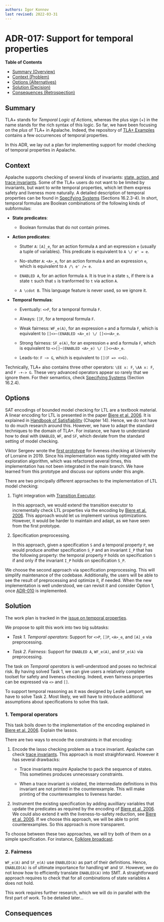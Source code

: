 ```yaml
---
authors: Igor Konnov
last revised: 2022-03-31
---
```


# ADR-017: Support for temporal properties

**Table of Contents**

- [Summary (Overview)](#summary)
- [Context (Problem)](#context)
- [Options (Alternatives)](#options)
- [Solution (Decision)](#solution)
- [Consequences (Retrospection)](#consequences)

## Summary

TLA+ stands for *Temporal Logic of Actions*, whereas the plus sign (+) in the
name stands for the rich syntax of this logic. So far, we have been focusing on
the *plus* of TLA+ in Apalache. Indeed, the repository of [TLA+ Examples][]
contains a few occurrences of temporal properties.

In this ADR, we lay out a plan for implementing support for model checking
of temporal properties in Apalache.

## Context

<!-- Communicates the forces at play (technical, political, social, project).
     This is the story explaining the problem we are looking to resolve.
-->

Apalache supports checking of several kinds of invariants: [state, action, and
trace invariants][]. Some of the TLA+ users do not want to be limited by
invariants, but want to write temporal properties, which let them express
safety and liveness more naturally. A detailed description of temporal
properties can be found in [Specifying Systems][] (Sections 16.2.3-4). In
short, temporal formulas are Boolean combinations of the following kinds of
subformulas:

 - **State predicates**:

   - Boolean formulas that do not contain primes.

 - **Action predicates**:
   - Stutter `A`: `[A]_e`, for an action formula `A`
     and an expression `e` (usually a tuple of variables).
     This predicate is equivalent to `A \/ e' = e`.

   - No-stutter `A`: `<A>_e`, for an action formula `A`
     and an expression `e`, which is equivalent to `A /\ e' /= e`.

   - `ENABLED A`, for an action formula `A`. It is true in a state `s`, if
     there is a state `t` such that `s` is tranformed to `t` via action `A`.

   - `A \cdot B`. This language feature is never used, so we ignore it.

 - **Temporal formulas**:

   - Eventually: `<>F`, for a temporal formula `F`.

   - Always: `[]F`, for a temporal formula `F`.

   - Weak fairness: `WF_e(A)`, for an expression `e` and a formula `F`,
        which is equivalent to `[]<>~(ENABLED <A>_e) \/ []<><A>_e`.

   - Strong fairness: `SF_e(A)`, for an expression `e` and a formula `F`,
        which is equivalent to `<>[]~(ENABLED <A>_e) \/ []<><A>_e`.

   - Leads-to: `F ~> G`, which is equivalent to `[](F => <>G)`.

Technically, TLA+ also contains three other operators: `\EE x: F`, `\AA x: F`,
and `F -+-> G`. These very advanced operators appear so rarely that we ignore
them. For their semantics, check [Specifying Systems][] (Section 16.2.4).

## Options

SAT encodings of bounded model checking for LTL are a textbook material. A
linear encoding for LTL is presented in the paper [Biere et al. 2006][]. It is
explained in [Handbook of Satisfiability][] (Chapter 14). Hence, we do not have
to do much research around this. However, we have to adapt the standard
techniques to the domain of TLA+. For instance, we have to understand how to
deal with `ENABLED`, `WF`, and `SF`, which deviate from the standard setting of
model checking.

Viktor Sergeev wrote the [first prototype][] for liveness checking at
University of Lorraine in 2019. Since his implementation was tightly integrated
with the exploration algorithm, which was refactored several times, this
implementation has not been integrated in the main branch. We have learned from
this prototype and discuss our options under this angle.

There are two principally different approaches to the implementation of LTL
model checking:

 1. Tight integration with [Transition Executor][].

    In this approach, we would extend the transition executor to incrementally
    check LTL properties via the encoding by [Biere et al. 2006][]. This approach
    would let us implement various optimizations. However, it would be harder
    to maintain and adapt, as we have seen from the first prototype.

 1. Specification preprocessing.

    In this approach, given a specification `S` and a temporal property `P`, we
    would produce another specification `S_P` and an invariant `I_P` that has
    the following property: the temporal property `P` holds on specification
    `S` if and only if the invariant `I_P` holds on specification `S_P`.

We choose the second approach via specification preprocessing. This will
simplify maintenance of the codebase. Additionally, the users will be able to
see the result of preprocessing and optimize it, if needed. When the new
implementation is well understood, we can revisit it and consider Option 1,
once [ADR-010][] is implemented.

## Solution

The work plan is tracked in the [issue on temporal properties][].

We propose to split this work into two big subtasks:

 - *Task 1. Temporal operators*:
    Support for `<>P`, `[]P`, `<A>_e`, and `[A]_e` via preprocessing.

 - *Task 2. Fairness*:
    Support for `ENABLED A`, `WF_e(A)`, and `SF_e(A)` via preprocessing.

The task on *Temporal operators* is well-understood and poses no technical
risk. By having solved Task 1, we can give users a relatively complete toolset
for safety and liveness checking. Indeed, even fairness properties can be
expressed via `<>` and `[]`.

To support temporal reasoning as it was designed by Leslie Lamport, we have to
solve Task 2. Most likely, we will have to introduce additional assumptions
about specifications to solve this task.

### 1. Temporal operators

This task boils down to the implementation of the encoding explained in [Biere
et al. 2006][]. Explain the lassos.


There are two ways to encode the constraints in that encoding:

 1. Encode the lasso checking problem as a trace invariant. Apalache can check
 [trace invariants][]. This approach is most straighforward. However it has
 several drawbacks:

    - Trace invariants require Apalache to pack the sequence of states.
      This sometimes produces unnecessary constraints.

    - When a trace invariant is violated, the intermediate definitions
      in this invariant are not printed in the counterexample.
      This will make printing of the counterexamples to liveness harder.

 1. Instrument the existing specification by adding auxilliary variables that
 update the predicates as required by the encoding of [Biere et al. 2006][].
 We could also extend it with the liveness-to-safety reduction, see [Biere et
 al. 2006][]. If we choose this approach, we will be able to print
 counterexamples. So this approach is more transparent.

To choose between these two approaches, we will try both of them on a simple
specification. For instance, [Folklore broadcast][].

### 2. Fairness

`WF_e(A)` and `SF_e(A)` use `ENABLED(A)` as part of their definitions. Hence,
`ENABLED(A)` is of ultimate importance for handling `WF` and `SF`. However, we
do not know how to efficiently translate `ENABLED(A)` into SMT. A
straightforward approach requires to check that for all combinations of state
variables `A` does not hold.

This work requires further research, which we will do in parallel with the
first part of work. To be detailed later...

## Consequences

<!-- Records the results of the decision over the long term.
     Did it work, not work, was changed, upgraded, etc.
-->

[TLA+ Examples]: https://github.com/tlaplus/Examples
[Biere et al. 2006]: https://lmcs.episciences.org/2236
[state, action, and trace invariants]: ../apalache/principles/invariants.md
[Specifying Systems]: https://lamport.azurewebsites.net/tla/book.html
[Handbook of Satisfiability]: https://ebooks.iospress.nl/publication/4999
[first prototype]: https://github.com/informalsystems/apalache/tree/feature/liveness
[Transition Executor]: ./003adr-trex.md
[ADR-010]: ./010rfc-transition-explorer.md
[issue on temporal properties]: https://github.com/informalsystems/apalache/issues/488
[trace invariants]: ../apalache/principles/invariants.md#trace-invariants
[Folklore broadcast]: https://github.com/tlaplus/Examples/blob/master/specifications/bcastFolklore/bcastFolklore.tla
